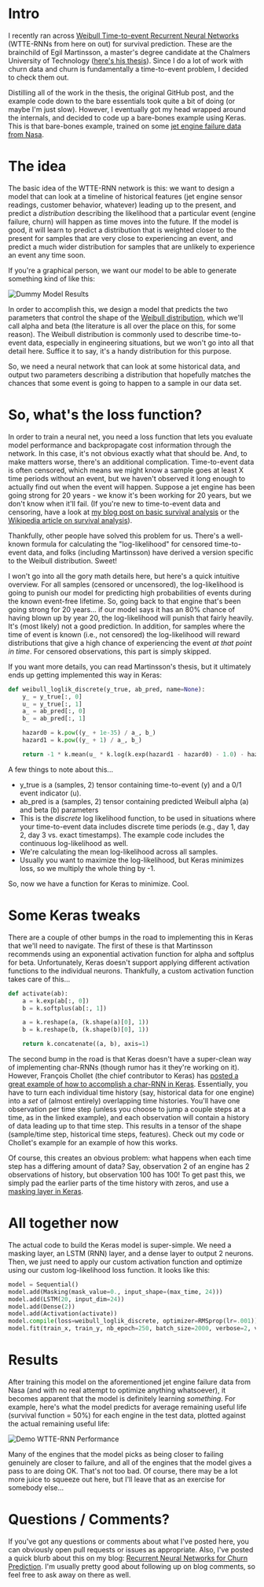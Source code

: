 # Intro

I recently ran across [Weibull Time-to-event Recurrent Neural Networks](https://ragulpr.github.io/2016/12/22/WTTE-RNN-Hackless-churn-modeling/ "WTTE-RNN Original Post") (WTTE-RNNs from here on out) for survival prediction. These are the brainchild of Egil Martinsson, a master's degree candidate at the Chalmers University of Technology ([here's his thesis](https://ragulpr.github.io/assets/draft_master_thesis_martinsson_egil_wtte_rnn_2016.pdf "Egil Martinsson Thesis")). Since I do a lot of work with churn data and churn is fundamentally a time-to-event problem, I decided to check them out.

Distilling all of the work in the thesis, the original GitHub post, and the example code down to the bare essentials took quite a bit of doing (or maybe I'm just slow). However, I eventually got my head wrapped around the internals, and decided to code up a bare-bones example using Keras. This is that bare-bones example, trained on some [jet engine failure data from Nasa](https://ti.arc.nasa.gov/tech/dash/pcoe/prognostic-data-repository/ "NASA Prognostics Data Repository").

# The idea

The basic idea of the WTTE-RNN network is this: we want to design a model that can look at a timeline of historical features (jet engine sensor readings, customer behavior, whatever) leading up to the present, and predict a _distribution_ describing the likelihood that a particular event (engine failure, churn) will happen as time moves into the future. If the model is good, it will learn to predict a distribution that is weighted closer to the present for samples that are very close to experiencing an event, and predict a much wider distribution for samples that are unlikely to experience an event any time soon.

If you're a graphical person, we want our model to be able to generate something kind of like this:

![Dummy Model Results](http://i.imgur.com/EXPKvtm.png)

In order to accomplish this, we design a model that predicts the two parameters that control the shape of the [Weibull distribution](https://en.wikipedia.org/wiki/Weibull_distribution "Wikipedia: Weibull Distribution"), which we'll call alpha and beta (the literature is all over the place on this, for some reason). The Weibull distribution is commonly used to describe time-to-event data, especially in engineering situations, but we won't go into all that detail here. Suffice it to say, it's a handy distribution for this purpose.

So, we need a neural network that can look at some historical data, and output two parameters describing a distribution that hopefully matches the chances that some event is going to happen to a sample in our data set.

# So, what's the loss function?

In order to train a neural net, you need a loss function that lets you evaluate model performance and backpropagate cost information through the network. In this case, it's not obvious exactly what that should be. And, to make matters worse, there's an additional complication. Time-to-event data is often censored, which means we might know a sample goes at least X time periods without an event, but we haven't observed it long enough to actually find out when the event will happen. Suppose a jet engine has been going strong for 20 years - we know it's been working for 20 years, but we don't know when it'll fail. (If you're new to time-to-event data and censoring, have a look at [my blog post on basic survival analysis](http://daynebatten.com/2015/02/customer-churn-survival-analysis/ "Survival analysis for customer churn") or the [Wikipedia article on survival analysis](https://en.wikipedia.org/wiki/Survival_analysis)).

Thankfully, other people have solved this problem for us. There's a well-known formula for calculating the "log-likelihood" for censored time-to-event data, and folks (including Martinsson) have derived a version specific to the Weibull distribution. Sweet!

I won't go into all the gory math details here, but here's a quick intuitive overview. For all samples (censored or uncensored), the log-likelihood is going to punish our model for predicting high probabilities of events during the known event-free lifetime. So, going back to that engine that's been going strong for 20 years... if our model says it has an 80% chance of having blown up by year 20, the log-likelihood will punish that fairly heavily. It's (most likely) not a good prediction. In addition, for samples where the time of event is known (i.e., not censored) the log-likelihood will reward distributions that give a high chance of experiencing the event _at that point in time_. For censored observations, this part is simply skipped.

If you want more details, you can read Martinsson's thesis, but it ultimately ends up getting implemented this way in Keras:

```python
def weibull_loglik_discrete(y_true, ab_pred, name=None):
    y_ = y_true[:, 0]
    u_ = y_true[:, 1]
    a_ = ab_pred[:, 0]
    b_ = ab_pred[:, 1]

    hazard0 = k.pow((y_ + 1e-35) / a_, b_)
    hazard1 = k.pow((y_ + 1) / a_, b_)

    return -1 * k.mean(u_ * k.log(k.exp(hazard1 - hazard0) - 1.0) - hazard1)
```

A few things to note about this... 
* y_true is a (samples, 2) tensor containing time-to-event (y) and a 0/1 event indicator (u).
* ab_pred is a (samples, 2) tensor containing predicted Weibull alpha (a) and beta (b) parameters
* This is the _discrete_ log likelihood function, to be used in situations where your time-to-event data includes discrete time periods (e.g., day 1, day 2, day 3 vs. exact timestamps). The example code includes the continuous log-likelihood as well.
* We're calculating the mean log-likelihood across all samples.
* Usually you want to maximize the log-likelihood, but Keras minimizes loss, so we multiply the whole thing by -1.

So, now we have a function for Keras to minimize. Cool.

# Some Keras tweaks

There are a couple of other bumps in the road to implementing this in Keras that we'll need to navigate. The first of these is that Martinsson recommends using an exponential activation function for alpha and softplus for beta. Unfortunately, Keras doesn't support applying different activation functions to the individual neurons. Thankfully, a custom activation function takes care of this...

```python
def activate(ab):
    a = k.exp(ab[:, 0])
    b = k.softplus(ab[:, 1])

    a = k.reshape(a, (k.shape(a)[0], 1))
    b = k.reshape(b, (k.shape(b)[0], 1))

    return k.concatenate((a, b), axis=1)
```

The second bump in the road is that Keras doesn't have a super-clean way of implementing char-RNNs (though rumor has it they're working on it). However, François Chollet (the chief contributor to Keras) has [posted a great example of how to accomplish a char-RNN in Keras](https://github.com/fchollet/keras/blob/master/examples/lstm_text_generation.py "LSTM Text Generation Keras"). Essentially, you have to turn each individual time history (say, historical data for one engine) into a _set_ of (almost entirely) overlapping time histories. You'll have one observation per time step (unless you choose to jump a couple steps at a time, as in the linked example), and each observation will contain a history of data leading up to that time step. This results in a tensor of the shape (sample/time step, historical  time steps, features). Check out my code or Chollet's example for an example of how this works.

Of course, this creates an obvious problem: what happens when each time step has a differing amount of data? Say, observation 2 of an engine has 2 observations of history, but observation 100 has 100! To get past this, we simply pad the earlier parts of the time history with zeros, and use a [masking layer in Keras](https://keras.io/layers/core/#masking "Keras masking layer").

# All together now

The actual code to build the Keras model is super-simple. We need a masking layer, an LSTM (RNN) layer, and a dense layer to output 2 neurons. Then, we just need to apply our custom activation function and optimize using our custom log-likelihood loss function. It looks like this:

```python
model = Sequential()
model.add(Masking(mask_value=0., input_shape=(max_time, 24)))
model.add(LSTM(20, input_dim=24))
model.add(Dense(2))
model.add(Activation(activate))
model.compile(loss=weibull_loglik_discrete, optimizer=RMSprop(lr=.001))
model.fit(train_x, train_y, nb_epoch=250, batch_size=2000, verbose=2, validation_data=(test_x, test_y))
```

# Results

After training this model on the aforementioned jet engine failure data from Nasa (and with no real attempt to optimize anything whatsoever), it becomes apparent that the model is definitely learning _something_. For example, here's what the model predicts for average remaining useful life (survival function = 50%) for each engine in the test data, plotted against the actual remaining useful life:

![Demo WTTE-RNN Performance](http://i.imgur.com/CxCRnzQ.png "Performance Graph for WTTE-RNN")

Many of the engines that the model picks as being closer to failing genuinely are closer to failure, and all of the engines that the model gives a pass to are doing OK. That's not too bad. Of course, there may be a lot more juice to squeeze out here, but I'll leave that as an exercise for somebody else...

# Questions / Comments?

If you've got any questions or comments about what I've posted here, you can obviously open pull requests or issues as appropriate. Also, I've posted a quick blurb about this on my blog: [Recurrent Neural Networks for Churn Prediction](http://daynebatten.com/2017/02/recurrent-neural-networks-churn/ "Churn RNN Blog Post"). I'm usually pretty good about following up on blog comments, so feel free to ask away on there as well.
